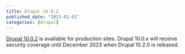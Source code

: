 ```yaml
---
title: Drupal 10.0.2
published_date: "2023-01-01"
categories: [drupal]
---
```

[Drupal 10.0.2](https://www.drupal.org/project/drupal/releases/10.0.2) is available for production sites. Drupal 10.0.x will receive security coverage until December 2023 when Drupal 10.2.0 is released.
